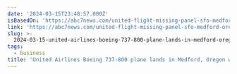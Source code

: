 ```yaml
---
date: '2024-03-15T23:48:57.000Z'
isBasedOn: 'https://abc7news.com/united-flight-missing-panel-sfo-medford-oregon/14529741/'
link: 'https://abc7news.com/united-flight-missing-panel-sfo-medford-oregon/14529741/'
slug: >-
  2024-03-15-united-airlines-boeing-737-800-plane-lands-in-medford-oregon-with-missing
tags:
  - business
title: 'United Airlines Boeing 737-800 plane lands in Medford, Oregon with missing '
---
```


